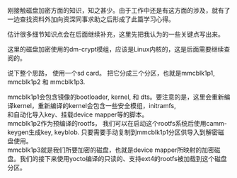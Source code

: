 刚接触磁盘加密方面的知识，知之甚少。由于工作中还是有这方面的涉及，就有了一边查找资料外加向资深同事求助之后形成了此篇学习心得。  

估计很多细节知识点会在后面继续补充，这里先把我认为的一些关键点写出来。  

这里的磁盘加密使用的dm-crypt模组，应该是Linux内核的，这是后面需要继续查阅的。  

说下整个思路， 使用一个sd card。 把它分成三个分区，也就是mmcblk1p1, mmcblk1p2 和 mmcblk1p3.   

mmcblk1p1会包含镜像的bootloader, kernel, 和 dts。要注意的是，这里会重新编译kernel，重新编译的kernel会包含一些安全模组，initramfs,  
和自动化导入key、挂载device mapper等的脚本。   
mmcblk1p2作为预编译的rootfs， 我们可以在启动这个rootfs系统后使用camm-keygen生成key, keyblob. 只要需要手动复制到mmcblk1p1分区供导入到解密磁盘使用。  
mmcblk1p3就是我们所要加密的磁盘，也就是device mapper所映射的加密磁盘。我们的接下来使用yocto编译的只读的、支持ext4的rootfs被加载到这个磁盘分区。  






